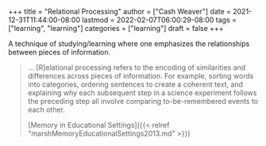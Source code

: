 +++
title = "Relational Processing"
author = ["Cash Weaver"]
date = 2021-12-31T11:44:00-08:00
lastmod = 2022-02-07T06:00:29-08:00
tags = ["learning", "learning"]
categories = ["learning"]
draft = false
+++

A technique of studying/learning where one emphasizes the relationships between pieces of information.

> ... [R]elational processing refers to the encoding of similarities and differences across pieces of information. For example, sorting words into categories, ordering sentences to create a coherent text, and explaining why each subsequent step in a science experiment follows the preceding step all involve comparing to-be-remembered events to each other.
>
> [Memory in Educational Settings]({{< relref "marshMemoryEducationalSettings2013.md" >}})
